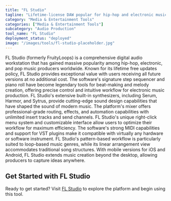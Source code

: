 ```yaml
---
title: "FL Studio"
tagline: "Lifetime-license DAW popular for hip-hop and electronic music"
category: "Media & Entertainment Tools"
categories: ["Media & Entertainment Tools"]
subcategory: "Audio Production"
tool_name: "FL Studio"
deployment_status: "deployed"
image: "/images/tools/fl-studio-placeholder.jpg"
---
```

FL Studio (formerly FruityLoops) is a comprehensive digital audio workstation that has gained massive popularity among hip-hop, electronic, and pop music producers worldwide. Known for its lifetime free updates policy, FL Studio provides exceptional value with users receiving all future versions at no additional cost. The software's signature step sequencer and piano roll have become legendary tools for beat-making and melody creation, offering precise control and intuitive workflow for electronic music production. FL Studio's extensive built-in synthesizers, including Serum, Harmor, and Sytrus, provide cutting-edge sound design capabilities that have shaped the sound of modern music. The platform's mixer offers professional-grade routing, effects, and automation capabilities with unlimited insert tracks and send channels. FL Studio's unique right-click menu system and customizable interface allow users to optimize their workflow for maximum efficiency. The software's strong MIDI capabilities and support for VST plugins make it compatible with virtually any hardware or software instrument. FL Studio's pattern-based workflow is particularly suited to loop-based music genres, while its linear arrangement view accommodates traditional song structures. With mobile versions for iOS and Android, FL Studio extends music creation beyond the desktop, allowing producers to capture ideas anywhere.

## Get Started with FL Studio

Ready to get started? Visit [FL Studio](https://www.image-line.com/fl-studio) to explore the platform and begin using this tool.
